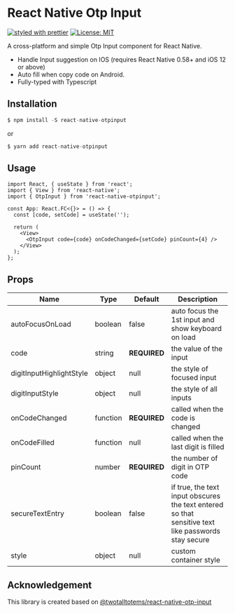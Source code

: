 # React Native Otp Input

[![styled with prettier](https://img.shields.io/badge/styled_with-prettier-ff69b4.svg)](https://github.com/prettier/prettier)
[![License: MIT](https://img.shields.io/badge/License-MIT-yellow.svg)](https://opensource.org/licenses/MIT)

A cross-platform and simple Otp Input component for React Native.

- Handle Input suggestion on IOS (requires React Native 0.58+ and iOS 12 or above)
- Auto fill when copy code on Android.
- Fully-typed with Typescript

## Installation

```javascript
$ npm install -S react-native-otpinput
```

or

```javascript
$ yarn add react-native-otpinput
```

## Usage

```tsx
import React, { useState } from 'react';
import { View } from 'react-native';
import { OtpInput } from 'react-native-otpinput';

const App: React.FC<{}> = () => {
  const [code, setCode] = useState('');

  return (
    <View>
      <OtpInput code={code} onCodeChanged={setCode} pinCount={4} />
    </View>
  );
};
```

## Props

| Name                     | Type     | Default      | Description                                                                                         |
| ------------------------ | -------- | ------------ | --------------------------------------------------------------------------------------------------- |
| autoFocusOnLoad          | boolean  | false        | auto focus the 1st input and show keyboard on load                                                  |
| code                     | string   | **REQUIRED** | the value of the input                                                                              |
| digitInputHighlightStyle | object   | null         | the style of focused input                                                                          |
| digitInputStyle          | object   | null         | the style of all inputs                                                                             |
| onCodeChanged            | function | **REQUIRED** | called when the code is changed                                                                     |
| onCodeFilled             | function | null         | called when the last digit is filled                                                                |
| pinCount                 | number   | **REQUIRED** | the number of digit in OTP code                                                                     |
| secureTextEntry          | boolean  | false        | if true, the text input obscures the text entered so that sensitive text like passwords stay secure |
| style                    | object   | null         | custom container style                                                                              |

## Acknowledgement

This library is created based on [@twotalltotems/react-native-otp-input](https://github.com/Twotalltotems/react-native-otp-input)
